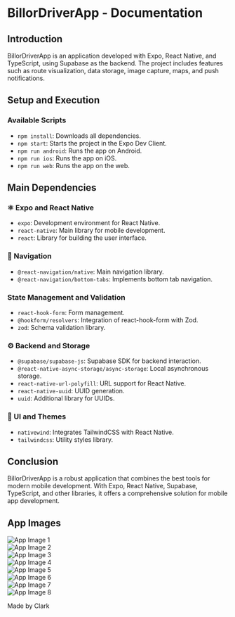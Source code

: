 # BillorDriverApp - Documentation

## Introduction
BillorDriverApp is an application developed with Expo, React Native, and TypeScript, using Supabase as the backend. The project includes features such as route visualization, data storage, image capture, maps, and push notifications.

## Setup and Execution

### Available Scripts
- `npm install`: Downloads all dependencies.
- `npm start`: Starts the project in the Expo Dev Client.
- `npm run android`: Runs the app on Android.
- `npm run ios`: Runs the app on iOS.
- `npm run web`: Runs the app on the web.

## Main Dependencies

### ⚛️ Expo and React Native
- `expo`: Development environment for React Native.
- `react-native`: Main library for mobile development.
- `react`: Library for building the user interface.

### 🧭 Navigation
- `@react-navigation/native`: Main navigation library.
- `@react-navigation/bottom-tabs`: Implements bottom tab navigation.

### State Management and Validation
- `react-hook-form`: Form management.
- `@hookform/resolvers`: Integration of react-hook-form with Zod.
- `zod`: Schema validation library.

### ⚙️ Backend and Storage
- `@supabase/supabase-js`: Supabase SDK for backend interaction.
- `@react-native-async-storage/async-storage`: Local asynchronous storage.
- `react-native-url-polyfill`: URL support for React Native.
- `react-native-uuid`: UUID generation.
- `uuid`: Additional library for UUIDs.

### 🎇 UI and Themes
- `nativewind`: Integrates TailwindCSS with React Native.
- `tailwindcss`: Utility styles library.

## Conclusion
BillorDriverApp is a robust application that combines the best tools for modern mobile development. With Expo, React Native, Supabase, TypeScript, and other libraries, it offers a comprehensive solution for mobile app development.

## App Images

![App Image 1](./assets/01.jpg)  
![App Image 2](./assets/02.jpg)  
![App Image 3](./assets/03.jpg)  
![App Image 4](./assets/04.jpg)  
![App Image 5](./assets/05.jpg)  
![App Image 6](./assets/06.jpg)  
![App Image 7](./assets/07.jpg)  
![App Image 8](./assets/08.jpg)  

Made by Clark